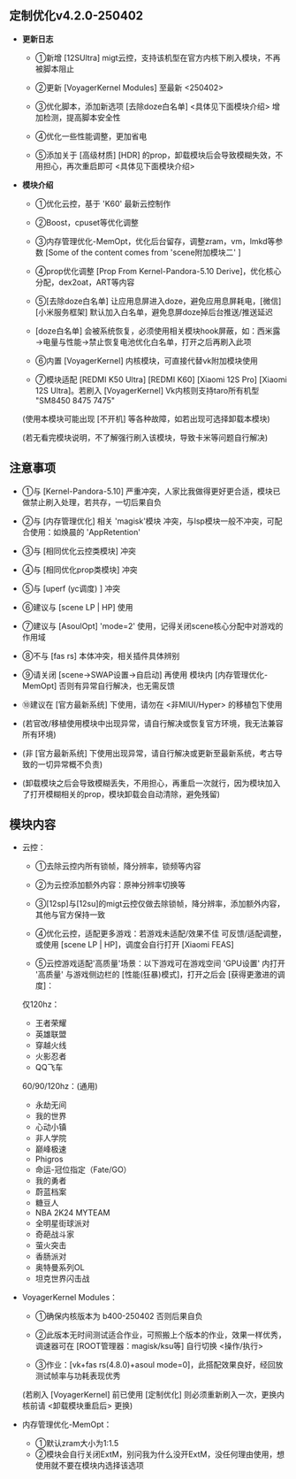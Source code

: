 ## **定制优化v4.2.0-250402**

  - **更新日志**
  
    - ①新增 [12SUltra] migt云控，支持该机型在官方内核下刷入模块，不再被脚本阻止
    
    - ②更新 [VoyagerKernel Modules] 至最新 <250402>
    
    - ③优化脚本，添加新选项 [去除doze白名单] <具体见下面模块介绍> 增加检测，提高脚本安全性
    
    - ④优化一些性能调整，更加省电
    
    - ⑤添加关于 [高级材质] [HDR] 的prop，卸载模块后会导致模糊失效，不用担心，再次重启即可 <具体见下面模块介绍>

  - **模块介绍**
  
    - ①优化云控，基于 'K60' 最新云控制作
    
    - ②Boost，cpuset等优化调整
    
    - ③内存管理优化-MemOpt，优化后台留存，调整zram，vm，lmkd等参数 [Some of the content comes from 'scene附加模块二' ]
    
    - ④prop优化调整 [Prop From Kernel-Pandora-5.10 Derive]，优化核心分配，dex2oat，ART等内容
    
    - ⑤[去除doze白名单] 让应用息屏进入doze，避免应用息屏耗电，[微信] [小米服务框架] 默认加入白名单，避免息屏doze掉后台推送/推送延迟
    
    - [doze白名单] 会被系统恢复，必须使用相关模块hook屏蔽，如：西米露→电量与性能→禁止恢复电池优化白名单，打开之后再刷入此项
    
    - ⑥内置 [VoyagerKernel] 内核模块，可直接代替vk附加模块使用
    
    - ⑦模块适配 [REDMI K50 Ultra] [REDMI K60] [Xiaomi 12S Pro] [Xiaomi 12S Ultra]。若刷入 [VoyagerKernel] Vk内核则支持taro所有机型 "SM8450 8475 7475"
    
    (使用本模块可能出现 [不开机] 等各种故障，如若出现可选择卸载本模块)
    
    (若无看完模块说明，不了解强行刷入该模块，导致卡米等问题自行解决)


## **注意事项**

   - ①与 [Kernel-Pandora-5.10] 严重冲突，人家比我做得更好更合适，模块已做禁止刷入处理，若共存，一切后果自负
   
   - ②与 [内存管理优化] 相关 'magisk'模块 冲突，与lsp模块一般不冲突，可配合使用：如焕晨的 'AppRetention'
   
   - ③与 [相同优化云控类模块] 冲突
   
   - ④与 [相同优化prop类模块] 冲突
   
   - ⑤与 [uperf (yc调度) ] 冲突
   
   - ⑥建议与 [scene LP | HP] 使用
   
   - ⑦建议与 [AsoulOpt] 'mode=2' 使用，记得关闭scene核心分配中对游戏的作用域
   
   - ⑧不与 [fas rs] 本体冲突，相关插件具体辨别
   
   - ⑨请关闭 [scene→SWAP设置→自启动] 再使用 模块内 [内存管理优化-MemOpt] 否则有异常自行解决，也无需反馈
   
   - ⑩建议在 [官方最新系统] 下使用，请勿在 <非MIUI/Hyper> 的移植包下使用
   
   - (若官改/移植使用模块中出现异常，请自行解决或恢复官方环境，我无法兼容所有环境)
   
   - (非 [官方最新系统] 下使用出现异常，请自行解决或更新至最新系统，考古导致的一切异常概不负责)
   
   - (卸载模块之后会导致模糊丢失，不用担心，再重启一次就行，因为模块加入了打开模糊相关的prop，模块卸载会自动清除，避免残留)


## **模块内容**

  - 云控：
    - ①去除云控内所有锁帧，降分辨率，锁频等内容
    
    - ②为云控添加额外内容：原神分辨率切换等
    
    - ③[12sp]与[12su]的migt云控仅做去除锁帧，降分辨率，添加额外内容，其他与官方保持一致
    
    - ④优化云控，适配更多游戏：若游戏未适配/效果不佳 可反馈/适配调整，或使用 [scene LP | HP]，调度会自行打开 [Xiaomi FEAS]
    
    - ⑤云控游戏适配'高质量'场景：以下游戏可在游戏空间 'GPU设置' 内打开 '高质量' 与游戏侧边栏的 [性能(狂暴)模式]，打开之后会 [获得更激进的调度]：
    
    仅120hz：
    - 王者荣耀
    - 英雄联盟
    - 穿越火线
    - 火影忍者
    - QQ飞车
    
    60/90/120hz：(通用)
    - 永劫无间
    - 我的世界
    - 心动小镇
    - 非人学院
    - 巅峰极速
    - Phigros
    - 命运-冠位指定（Fate/GO）
    - 我的勇者
    - 蔚蓝档案
    - 糖豆人
    - NBA 2K24 MYTEAM
    - 全明星街球派对
    - 奇葩战斗家
    - 萤火突击
    - 香肠派对
    - 奥特曼系列OL
    - 坦克世界闪击战
  
  - VoyagerKernel Modules：
    - ①确保内核版本为 b400-250402 否则后果自负
    
    - ②此版本无时间测试适合作业，可照搬上个版本的作业，效果一样优秀，调速器可在 [ROOT管理器：magisk/ksu等] 自行切换 <操作/执行>
    
    - ③作业：[vk+fas rs(4.8.0)+asoul mode=0]，此搭配效果良好，经回放测试帧率与功耗表现优秀
    
    (若刷入 [VoyagerKernel] 前已使用 [定制优化] 则必须重新刷入一次，更换内核前请 <卸载模块重启后> 更换)
    
  - 内存管理优化-MemOpt：
    - ①默认zram大小为1:1.5
    - ②模块会自行关闭ExtM，别问我为什么没开ExtM，没任何理由使用，想使用就不要在模块内选择该选项
